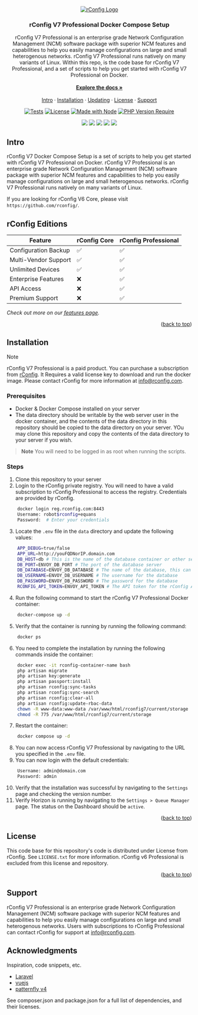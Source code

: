 <!-- References:
https://www.twilio.com/blog/get-started-docker-laravel
https://laravel-for-newbie.kejyun.com/en/advanced/scheduling/docker/
https://github.com/mohammadain/laravel-docker-cron/blob/master/Dockerfile -->

<!-- Improved compatibility of back to top link: See: https://github.com/othneildrew/Best-README-Template/pull/73 -->

<a name="readme-top"></a>

<!-- PROJECT LOGO -->
<br />
<div align="center">
  <a href="https://github.com/rconfig/rconfig">
            <img src="https://www.rconfig.com/images/rConfig_logos/new/blue/hex_logo_blue_horizontal_96.png" alt="rConfig Logo" />
  </a>

  <h3 align="center">rConfig V7 Professional Docker Compose Setup</h3>

  <p align="center">
    rConfig V7 Professional is an enterprise grade Network Configuration Management (NCM) software package with superior NCM features and capabilities to help you easily manage configurations on large and small heterogenous networks. rConfig V7 Professional runs natively on many variants of Linux. Within this repo, is the code base for rConfig V7 Professional, and a set of scripts to help you get started with rConfig V7 Professional on Docker.
    <br />
    <br />
    <a href="https://docs.rconfig.com"><strong>Explore the docs »</strong></a>
    <br />
    <br />
    <a href="#intro">Intro</a>
    ·
    <a href="#setup">Installation</a>
    ·
    <a href="#update">Updating</a>
    ·
    <a href="#license">License</a>
    ·
    <a href="#support">Support</a>
  </p>

[![Tests](https://github.com/eliashaeussler/typo3-badges/actions/workflows/tests.yaml/badge.svg)](https://github.com/eliashaeussler/typo3-badges/actions/workflows/tests.yaml)
[![License](https://img.shields.io/github/license/eliashaeussler/typo3-badges)](LICENSE) [![Made with Node](https://img.shields.io/badge/dynamic/json?label=node&query=%24.engines%5B%22node%22%5D&url=https%3A%2F%2Fraw.githubusercontent.com%2FMichaelCurrin%2Fbadge-generator%2Fmaster%2Fpackage.json)](https://nodejs.org 'Go to Node.js homepage')
[![PHP Version Require](http://poser.pugx.org/pugx/badge-poser/require/php)](https://packagist.org/packages/pugx/badge-poser)

 <img src="https://img.shields.io/badge/-Vue3-4FC08D?logo=vue.js&logoColor=white&style=flat"/>
 <img src="https://img.shields.io/badge/-Laravel-FF2D20?logo=laravel&logoColor=white&style=flat"/>
 <!-- <img src="https://img.shields.io/badge/-Tailwind%20CSS-06B6D4?logo=tailwind-css&logoColor=white&style=flat"/> -->
 <img src="https://img.shields.io/badge/-ViteJs-6e37a0?logo=vite&logoColor=white&style=flat"/>
 <img src="https://img.shields.io/badge/-PatternFly-004285?logo=Ghost&logoColor=white&style=flat"/>
 <img src="https://img.shields.io/badge/-mySQL-4479A1?logo=mysql&logoColor=white&style=flat"/>

</div>

<!-- Intro -->

<a name="intro"></a>

## Intro

rConfig V7 Docker Compose Setup is a set of scripts to help you get started with rConfig V7 Professional on Docker. rConfig V7 Professional is an enterprise grade Network Configuration Management (NCM) software package with superior NCM features and capabilities to help you easily manage configurations on large and small heterogenous networks. rConfig V7 Professional runs natively on many variants of Linux.

If you are looking for rConfig V6 Core, please visit `https://github.com/rconfig/`.

## rConfig Editions

| Feature              | rConfig Core        | rConfig Professional |
|----------------------|---------------------|----------------------|
| Configuration Backup | :white_check_mark:  | :white_check_mark:   |
| Multi-Vendor Support | :white_check_mark:  | :white_check_mark:   |
| Unlimited Devices | :white_check_mark:  | :white_check_mark:   |
| Enterprise Features  | :x:                 | :white_check_mark:   |
| API Access           | :x:                 | :white_check_mark:   |
| Premium Support      | :x:                 | :white_check_mark:   |

_Check out more on our [features page](https://www.rconfig.com/pricing#full-features)._

<p align="right">(<a href="#readme-top">back to top</a>)</p>

<!-- Installation -->

<a name="setup"></a>

## Installation
 
> [!NOTE]  
> rConfig V7 Professional is a paid product. You can purchase a subscription from [rConfig](https://www.rconfig.com/pricing). It Requires a valid license key to download and 
run the docker image. Please contact rConfig for more information at [info@rconfig.com](mailto:info@rconfig.com).

### Prerequisites

- Docker & Docker Compose installed on your server
- The data directory should be writable by the web server user in the docker container, and the contents of the data directory in this repository should be copied to the data directory on your server. YOu may clone this repository and copy the contents of the data directory to your server if you wish.

> **Note**
> You will need to be logged in as root when running the scripts.

### Steps

1. Clone this repository to your server
2. Login to the rConfig private registry. You will need to have a valid subscription to rConfig Professional to access the registry. Credentials are provided by rConfig.

```sh
    docker login reg.rconfig.com:8443
    Username: robot$rconfig+equans
    Password:  # Enter your credentials
```
 
3. Locate the `.env` file in the `data` directory and update the following values:

```sh
    APP_DEBUG=true/false
    APP_URL=http://youFQDNorIP.domain.com
    DB_HOST=db # This is the name of the database container or other server if you are using an external database
    DB_PORT=ENVOY_DB_PORT # The port of the database server
    DB_DATABASE=ENVOY_DB_DATABASE # The name of the database, this can be anything if you are creating a new database
    DB_USERNAME=ENVOY_DB_USERNAME # The username for the database
    DB_PASSWORD=ENVOY_DB_PASSWORD # The password for the database
    RCONFIG_API_TOKEN=ENVOY_API_TOKEN # The API token for the rConfig API
```

4. Run the following command to start the rConfig V7 Professional Docker container:

```sh
    docker-compose up -d
```

5. Verify that the container is running by running the following command:

```sh
    docker ps
```

6. You need to complete the installation by running the following commands inside the container:

```sh
    docker exec -it rconfig-container-name bash
    php artisan migrate
    php artisan key:generate
    php artisan passport:install
    php artisan rconfig:sync-tasks
    php artisan rconfig:sync-search 
    php artisan rconfig:clear-all
    php artisan rconfig:update-rbac-data  
    chown -R www-data:www-data /var/www/html/rconfig7/current/storage
    chmod -R 775 /var/www/html/rconfig7/current/storage
```

7. Restart the container:

```sh
    docker compose up -d
```

8. You can now access rConfig V7 Professional by navigating to the URL you specified in the `.env` file.
9. You can now login with the default credentials:

```sh
    Username: admin@domain.com
    Password: admin
```

10. Verify that the installation was successful by navigating to the `Settings` page and checking the version number.
11. Verify Horizon is running by navigating to the `Settings > Queue Manager` page. The status on the Dashboard should be `active`.


<p align="right">(<a href="#readme-top">back to top</a>)</p>

<!-- LICENSE -->

<a name="license"></a>

## License

This code base for this repository's code is distributed under License from rConfig. See `LICENSE.txt` for more information. rConfig v6 Professional is excluded from this license and repository.

<p align="right">(<a href="#readme-top">back to top</a>)</p>

<!-- https://github.com/othneildrew/Best-README-Template/blob/master/README.md -->

<a name="support"></a>

## Support

rConfig V7 Professional is an enterprise grade Network Configuration Management (NCM) software package with superior NCM features and capabilities to help you easily manage configurations on large and small heterogenous networks. Users with subscriptions to rConfig Professional can contact rConfig for support at [info@rconfig.com](mailto:support@rconfig.com).

## Acknowledgments

Inspiration, code snippets, etc.

- [Laravel](https://www.laravel.com)
- [vuejs](https://vuejs.org/)
- [patternfly v4](https://v4-archive.patternfly.org/v4/)

See composer.json and package.json for a full list of dependencies, and their licenses.
